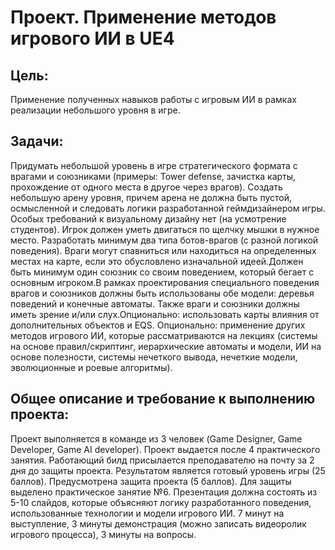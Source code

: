 # Проект. Применение методов игрового ИИ в UE4

## Цель:
Применение полученных навыков работы с игровым ИИ в рамках реализации небольшого уровня в игре. 

## Задачи:
Придумать небольшой уровень в игре стратегического формата с врагами и союзниками (примеры: Tower defense, зачистка карты, прохождение от одного места в другое через врагов). Создать небольшую арену уровня, причем арена не должна быть пустой, осмысленной и следовать логики разработанной геймдизайнером игры. Особых требований к визуальному дизайну нет (на усмотрение студентов). Игрок должен уметь двигаться по щелчку мышки в нужное место. Разработать минимум два типа ботов-врагов (с разной логикой поведения). Враги могут спавниться или находиться на определенных местах на карте, если это обусловлено изначальной идеей.Должен быть минимум один союзник со своим поведением, который бегает с основным игроком.В рамках проектирования специального поведения врагов и союзников должны быть использованы обе модели: деревья поведений и конечные автоматы. Также враги и союзники должны иметь зрение и/или слух.Опционально: использовать карты влияния от дополнительных объектов и EQS. Опционально: применение других методов игрового ИИ, которые рассматриваются на лекциях (системы на основе правил/скриптинг, иерархические автоматы и модели, ИИ на основе полезности, системы нечеткого вывода, нечеткие модели, эволюционные и роевые алгоритмы).

## Общее описание и требование к выполнению проекта:
Проект выполняется в команде из 3 человек (Game Designer, Game Developer, Game AI developer). Проект выдается после 4 практического занятия. Работающий билд присылается преподавателю на почту за 2 дня до защиты проекта. Результатом является готовый уровень игры (25 баллов). Предусмотрена защита проекта (5 баллов). Для защиты выделено практическое занятие №6. Презентация должна состоять из 5-10 слайдов, которые объясняют логику разработанного поведения, использованные технологии и модели игрового ИИ. 7 минут на выступление, 3 минуты демонстрация (можно записать видеоролик игрового процесса), 3 минуты на вопросы. 
